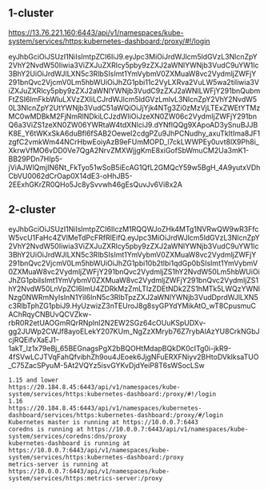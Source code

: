 ## 1-cluster

https://13.76.221.160:6443/api/v1/namespaces/kube-system/services/https:kubernetes-dashboard:/proxy/#!/login

eyJhbGciOiJSUzI1NiIsImtpZCI6IiJ9.eyJpc3MiOiJrdWJlcm5ldGVzL3NlcnZpY2VhY2NvdW50Iiwia3ViZXJuZXRlcy5pby9zZXJ2aWNlYWNjb3VudC9uYW1lc3BhY2UiOiJrdWJlLXN5c3RlbSIsImt1YmVybmV0ZXMuaW8vc2VydmljZWFjY291bnQvc2VjcmV0Lm5hbWUiOiJhZG1pbi11c2VyLXRva2VuLW5wa2tiIiwia3ViZXJuZXRlcy5pby9zZXJ2aWNlYWNjb3VudC9zZXJ2aWNlLWFjY291bnQubmFtZSI6ImFkbWluLXVzZXIiLCJrdWJlcm5ldGVzLmlvL3NlcnZpY2VhY2NvdW50L3NlcnZpY2UtYWNjb3VudC51aWQiOiJjYjk4NTg3Zi0zMzVjLTExZWEtYTMzMC0wMDBkM2FjNmRlNDkiLCJzdWIiOiJzeXN0ZW06c2VydmljZWFjY291bnQ6a3ViZS1zeXN0ZW06YWRtaW4tdXNlciJ9.dYNflQQg9XApoAD3ySnuBJJBK8E_Y6tWKxSkA6duBfl6fSAB2OeweI2cdgPZu9JhPCNudhy_axuTkItIma8JF1zgfC2vmkWm44NCrHbwEoiyAzB9eFUmMOPD_l7ckLWWPEy0uvt8lX9Ph8i_XkrwVfMO6vDD0Ve7QgA2NrvZMXWjjgKmE8xiGofSbWmuCM2Ua3mK1-BB29PDn7HIp5-jViAJWlQmjIN6Nt_FkTyo51wSoB5iEcAG1QfL2GMQcY59w5BgH_4A9yutxVDhCbVU0062dCrOap0X14dE3-oHhJB5-2EExhGKrZR0QHo5Jc8ySvvwh46gEsQuvJv6Vi8x2A


## 2-cluster
eyJhbGciOiJSUzI1NiIsImtpZCI6IlczM1RQQWJoZHk4MTg1NVRwQW9wR3FfcW5vcU1FaHc4ZVlMeTdPcFRfRlEifQ.eyJpc3MiOiJrdWJlcm5ldGVzL3NlcnZpY2VhY2NvdW50Iiwia3ViZXJuZXRlcy5pby9zZXJ2aWNlYWNjb3VudC9uYW1lc3BhY2UiOiJrdWJlLXN5c3RlbSIsImt1YmVybmV0ZXMuaW8vc2VydmljZWFjY291bnQvc2VjcmV0Lm5hbWUiOiJhZG1pbi10b2tlbi1qdGp0bSIsImt1YmVybmV0ZXMuaW8vc2VydmljZWFjY291bnQvc2VydmljZS1hY2NvdW50Lm5hbWUiOiJhZG1pbiIsImt1YmVybmV0ZXMuaW8vc2VydmljZWFjY291bnQvc2VydmljZS1hY2NvdW50LnVpZCI6ImU4ZDRkMzZmLTIzZDEtNDk2ZS1hMTk5LWQzYWNlNzg0NWRmNyIsInN1YiI6InN5c3RlbTpzZXJ2aWNlYWNjb3VudDprdWJlLXN5c3RlbTphZG1pbiJ9.HyUzwizZ3nTEUroJ8g8syGPYdYMikAtO_wT8CpusmuCAChRqyCNBUvQCVZkw-rbR0R2etUAOGmRQrRNpInI2N2EW2SGz64cOUuKSpUDXv-gg2JUWp2CWJf8ayoELekY207KUm_NgZzXMryb76Z7rybAlAzYU8CrkNGbJcjRQEifvXaEJ1-1akT_lz1x79eBj_65BEGnagsPgX2bBQOHtMdapBQkDK0cITg0i-jkR9-4fSVwLCJTVqFahQfvibhZh9ou4JEoek6JjgNFuERXFNiyv2BHtoDVklksaTUO_C75ZacSPyuM-5At2VQYz5isvGYKvDjdYeiP8T6sWSocLSw
```
1.15 and lower
https://20.184.8.45:6443/api/v1/namespaces/kube-system/services/https:kubernetes-dashboard:/proxy/#!/login
1.16
https://20.184.8.45:6443/api/v1/namespaces/kubernetes-dashboard/services/https:kubernetes-dashboard:/proxy/#/login
Kubernetes master is running at https://10.0.0.7:6443
coredns is running at https://10.0.0.7:6443/api/v1/namespaces/kube-system/services/coredns:dns/proxy
kubernetes-dashboard is running at https://10.0.0.7:6443/api/v1/namespaces/kube-system/services/https:kubernetes-dashboard:/proxy
metrics-server is running at https://10.0.0.7:6443/api/v1/namespaces/kube-system/services/https:metrics-server:/proxy
```